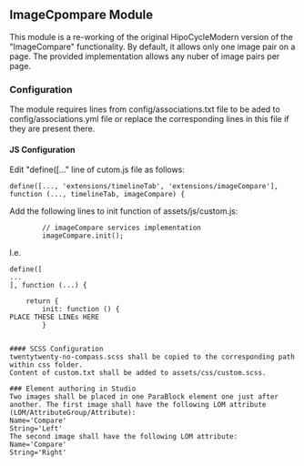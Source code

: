 ## ImageCpompare Module

This module is a re-working of the original HipoCycleModern version of the "ImageCompare" functionality. By default, it allows only one image pair on a page. 
The provided implementation allows any nuber of image pairs per page.

### Configuration
The module requires lines from config/associations.txt file to be aded to config/associations.yml file or replace the corresponding lines in this file if they are present there.

#### JS Configuration

Edit "define([..." line of cutom.js file as follows:

    define([..., 'extensions/timelineTab', 'extensions/imageCompare'], function (..., timelineTab, imageCompare) {


Add the following lines to init function of assets/js/custom.js:

            // imageCompare services implementation
            imageCompare.init();

I.e. 

```
define([
...
], function (...) {

    return {
        init: function () {
PLACE THESE LINEs HERE
        }


#### SCSS Configuration
twentytwenty-no-compass.scss shall be copied to the corresponding path within css folder. 
Content of custom.txt shall be added to assets/css/custom.scss.

### Element authoring in Studio
Two images shall be placed in one ParaBlock element one just after another. The first image shall have the following LOM attribute (LOM/AttributeGroup/Attribute):
Name='Compare'
String='Left'
The second image shall have the following LOM attribute:
Name='Compare'
String='Right'
